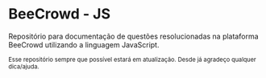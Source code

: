 # BeeCrowd - JS

Repositório para documentação de questões resolucionadas na plataforma BeeCrowd utilizando a linguagem JavaScript.

<sub>Esse repositório sempre que possível estará em atualização. Desde já agradeço qualquer dica/ajuda.</sub>
